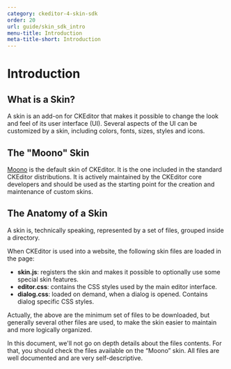```yaml
---
category: ckeditor-4-skin-sdk
order: 20
url: guide/skin_sdk_intro
menu-title: Introduction
meta-title-short: Introduction
---
```

<!--
Copyright (c) 2003-2019, CKSource - Frederico Knabben. All rights reserved.
For licensing, see LICENSE.md.
-->

# Introduction

## What is a Skin?

A skin is an add-on for CKEditor that makes it possible to change the look and feel of its user interface (UI). Several aspects of the UI can be customized by a skin, including colors, fonts, sizes, styles and icons.

## The "Moono" Skin

[Moono](https://ckeditor.com/cke4/addon/moono) is the default skin of CKEditor. It is the one included in the standard CKEditor distributions. It is actively maintained by the CKEditor core developers and should be used as the starting point for the creation and maintenance of custom skins.

## The Anatomy of a Skin

A skin is, technically speaking, represented by a set of files, grouped inside a directory.

When CKEditor is used into a website, the following skin files are loaded in the page:

* **skin.js**: registers the skin and makes it possible to optionally use some special skin features.
* **editor.css**: contains the CSS styles used by the main editor interface.
* **dialog.css**: loaded on demand, when a dialog is opened. Contains dialog specific CSS styles.

Actually, the above are the minimum set of files to be downloaded, but generally several other files are used, to make the skin easier to maintain and more logically organized.

In this document, we'll not go on depth details about the files contents. For that, you should check the files available on the “Moono” skin. All files are well documented and are very self-descriptive.
